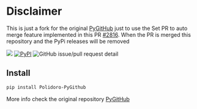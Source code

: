 # Disclaimer
This is just a fork for the original [PyGitHub](https://github.com/PyGithub/PyGithub) just to use the Set PR to auto merge feature implemented in this
PR [#2816](https://github.com/PyGithub/PyGithub/pull/2816). When the PR is merged this repository and the PyPi releases will
be removed

![](https://img.shields.io/badge/pypi_package-Polidoro--PyGithub-blue)
[![PyPI](https://img.shields.io/pypi/v/Polidoro-PyGithub.svg)](https://pypi.python.org/pypi/Polidoro-PyGithub)
![GitHub issue/pull request detail](https://img.shields.io/github/pulls/detail/state/PyGithub/PyGithub/2816)

## Install

```bash
pip install Polidoro-PyGithub
```

More info check the original repository [PyGitHub](https://github.com/PyGithub/PyGithub)
